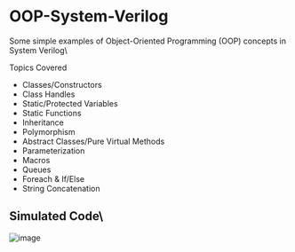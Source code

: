 # OOP-System-Verilog
Some simple examples of Object-Oriented Programming (OOP) concepts in System Verilog\

Topics Covered
* Classes/Constructors
* Class Handles
* Static/Protected Variables
* Static Functions
* Inheritance
* Polymorphism
* Abstract Classes/Pure Virtual Methods
* Parameterization
* Macros
* Queues
* Foreach & If/Else
* String Concatenation
## Simulated Code\
![image](https://github.com/GlennVodra/OOP-System-Verilog/assets/37476686/48562450-2172-4c8e-b2ba-7a373300258a)
